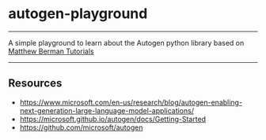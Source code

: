 # autogen-playground
---
A simple playground to learn about the Autogen python library based on [Matthew Berman Tutorials](https://www.youtube.com/watch?v=V2qZ_lgxTzg&list=PLp9pLaqAQbY2vUjGEVgz8yAOdJlyy3AQb&ab_channel=MatthewBerman)

---

## Resources
* https://www.microsoft.com/en-us/research/blog/autogen-enabling-next-generation-large-language-model-applications/
* https://microsoft.github.io/autogen/docs/Getting-Started
* https://github.com/microsoft/autogen
